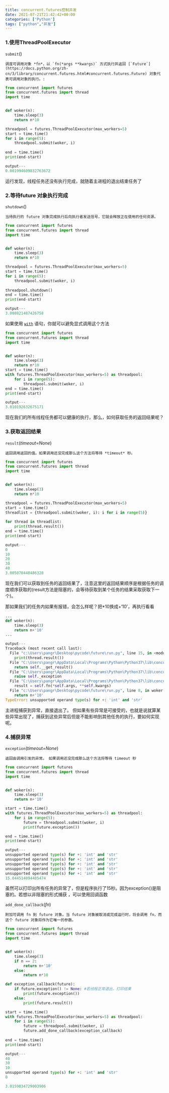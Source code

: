 ```yaml
---
title: concurrent.futures控制并发
date: 2021-07-21T21:42:42+00:00
categories: ['Python']
tags: ["python","并发"]
---
```


### 1.使用ThreadPoolExecutor

`submit`()

	调度可调用对象 *fn*，以 `fn(*args **kwargs)` 方式执行并返回 [`Future`](https://docs.python.org/zh-cn/3/library/concurrent.futures.html#concurrent.futures.Future) 对象代表可调用对象的执行。:

```python
from concurrent import futures
from concurrent.futures import thread
import time


def woker(n):
    time.sleep(3)
    return n*10

threadpool = futures.ThreadPoolExecutor(max_workers=5)
start = time.time()
for i in range(5):
    threadpool.submit(woker, i)
    
end = time.time()
print(end-start)

output---
0.001994609832763672
```

运行发现，线程任务还没有执行完成，就随着主进程的退出结束任务了

### 2.等待future 对象执行完成

`shutdown`()

	当待执行的 future 对象完成执行后向执行者发送信号，它就会释放正在使用的任何资源。

```python
from concurrent import futures
from concurrent.futures import thread
import time


def woker(n):
    time.sleep(3)
    return n*10

threadpool = futures.ThreadPoolExecutor(max_workers=5)
start = time.time()
for i in range(5):
    threadpool.submit(woker, i)
    
threadpool.shutdown()
end = time.time()
print(end-start)

output---
3.008821487426758
```

如果使用 [`with`](https://docs.python.org/zh-cn/3/reference/compound_stmts.html#with) 语句，你就可以避免显式调用这个方法 

```python
from concurrent import futures
from concurrent.futures import thread
import time


def woker(n):
    time.sleep(3)
    return n*10
start = time.time()
with futures.ThreadPoolExecutor(max_workers=5) as threadpool:
    for i in range(5):
        threadpool.submit(woker, i)
end = time.time()
print(end-start)

output---
3.010192632675171
```

现在我们的所有线程任务都可以健康的执行，那么，如何获取任务的返回结果呢？

### 3.获取返回结果

`result`(*timeout=None*)

	返回调用返回的值。如果调用还没完成那么这个方法将等待 *timeout* 秒。

```python
from concurrent import futures
from concurrent.futures import thread
import time


def woker(n):
    time.sleep(3)
    return n*10

threadpool = futures.ThreadPoolExecutor(max_workers=5)
start = time.time()
threadlist = {threadpool.submit(woker, i): i for i in range(5)}
    
for thread in threadlist:
    print(thread.result())
end = time.time()
print(end-start)

output---
0
10
20
30
40
3.005878448486328
```

现在我们可以获取到任务的返回结果了，注意这里的返回结果顺序是根据任务的调度顺序获取的(result方法是阻塞的，会等待获取到某个任务的结果采取获取下一个)。

那如果我们的任务内如果有报错，会怎么样呢？把*10换成+‘10’，再执行看看

```python
...
def woker(n):
    time.sleep(3)
    return n+'10'
...

output---
Traceback (most recent call last):
  File "c:\Users\pangr\Desktop\pycode\future\run.py", line 15, in <module>
    print(thread.result())
  File "C:\Users\pangr\AppData\Local\Programs\Python\Python37\lib\concurrent\futures\_base.py", line 435, in result
    return self.__get_result()
  File "C:\Users\pangr\AppData\Local\Programs\Python\Python37\lib\concurrent\futures\_base.py", line 384, in __get_result
    raise self._exception
  File "C:\Users\pangr\AppData\Local\Programs\Python\Python37\lib\concurrent\futures\thread.py", line 57, in run
    result = self.fn(*self.args, **self.kwargs)
  File "c:\Users\pangr\Desktop\pycode\future\run.py", line 8, in woker
    return n+'10'
TypeError: unsupported operand type(s) for +: 'int' and 'str'
```

主进程捕获到异常，直接退出了。
但如果有些异常是可接受的，也就是说就算某些异常出现了，捕获到这些异常后但是不能影响到其他任务的执行，要如何实现呢。

### 4.捕获异常

`exception`(*timeout=None*) 

	返回由调用引发的异常。 如果调用还没完成那么这个方法将等待 timeout 秒

```python
from concurrent import futures
from concurrent.futures import thread
import time


def woker(n):
    time.sleep(3)
    return n+'10'

start = time.time()
with futures.ThreadPoolExecutor(max_workers=5) as threadpool:
    for i in range(5):
        future = threadpool.submit(woker, i)
        print(future.exception())

end = time.time()
print(end-start)

output---
unsupported operand type(s) for +: 'int' and 'str'
unsupported operand type(s) for +: 'int' and 'str'
unsupported operand type(s) for +: 'int' and 'str'
unsupported operand type(s) for +: 'int' and 'str'
unsupported operand type(s) for +: 'int' and 'str'
15.044514894485474
```

虽然可以打印出所有任务的异常了，但是程序执行了15秒。因为exception()是阻塞的。若想以非阻塞的形式捕获 ，可以使用回调函数

`add_done_callback`(*fn*)

	附加可调用 fn 到 future 对象。当 future 对象被取消或完成运行时，将会调用 fn，而这个 future 对象将作为它唯一的参数。

```python
from concurrent import futures
from concurrent.futures import thread
import time


def woker(n):
    time.sleep(3)
    if n == 2:
        return n+'10'
    else:
        return n*10

def exception_callback(future):
    if future.exception() != None: #若线程正常退出，打印结果
        print(future.exception())
    else:
        print(future.result())

start = time.time()
with futures.ThreadPoolExecutor(max_workers=5) as threadpool:
    for i in range(5):
        future = threadpool.submit(woker, i)
        future.add_done_callback(exception_callback)
        
end = time.time()
print(end-start)

output---
40
30
10
unsupported operand type(s) for +: 'int' and 'str'
0

3.0159034729003906
```



